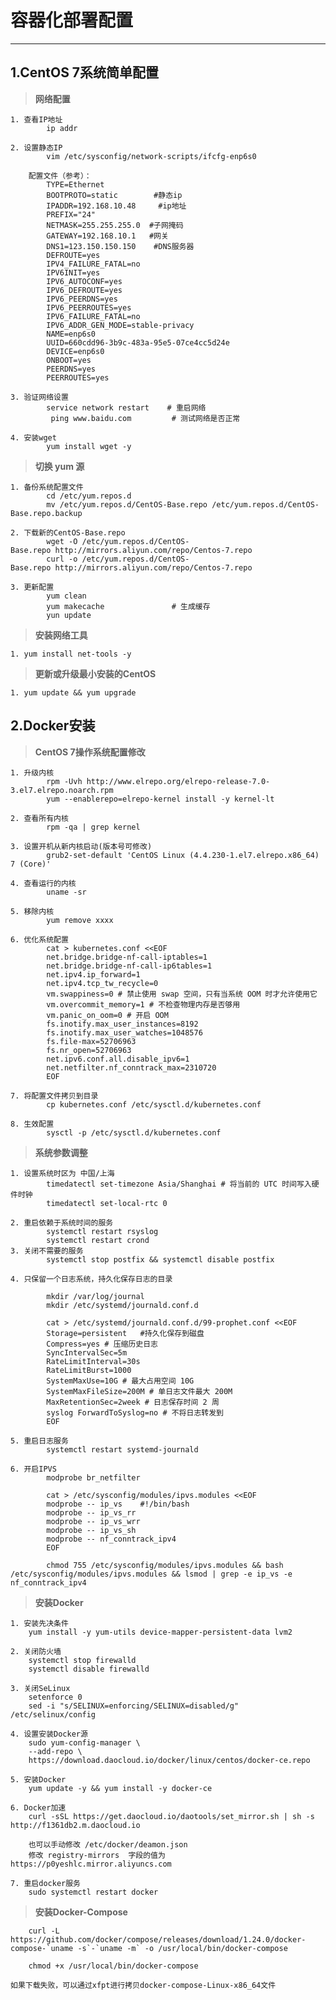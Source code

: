 
# 容器化部署配置 #
---
## 1.CentOS 7系统简单配置 ##
> **网络配置**

	1. 查看IP地址
			ip addr

	2. 设置静态IP
			vim /etc/sysconfig/network-scripts/ifcfg-enp6s0
		
		配置文件（参考）：
			TYPE=Ethernet
			BOOTPROTO=static        #静态ip
			IPADDR=192.168.10.48     #ip地址
			PREFIX="24"
			NETMASK=255.255.255.0  #子网掩码
			GATEWAY=192.168.10.1   #网关
			DNS1=123.150.150.150    #DNS服务器
			DEFROUTE=yes
			IPV4_FAILURE_FATAL=no
			IPV6INIT=yes
			IPV6_AUTOCONF=yes
			IPV6_DEFROUTE=yes
			IPV6_PEERDNS=yes
			IPV6_PEERROUTES=yes
			IPV6_FAILURE_FATAL=no
			IPV6_ADDR_GEN_MODE=stable-privacy
			NAME=enp6s0
			UUID=660cdd96-3b9c-483a-95e5-07ce4cc5d24e
			DEVICE=enp6s0
			ONBOOT=yes
			PEERDNS=yes
			PEERROUTES=yes

	3. 验证网络设置
			service network restart    # 重启网络
			 ping www.baidu.com  		# 测试网络是否正常

	4. 安装wget
			yum install wget -y

> **切换 yum 源**

	1. 备份系统配置文件
			cd /etc/yum.repos.d 
			mv /etc/yum.repos.d/CentOS-Base.repo /etc/yum.repos.d/CentOS-Base.repo.backup

	2. 下载新的CentOS-Base.repo
			wget -O /etc/yum.repos.d/CentOS-Base.repo http://mirrors.aliyun.com/repo/Centos-7.repo
		 	curl -o /etc/yum.repos.d/CentOS-Base.repo http://mirrors.aliyun.com/repo/Centos-7.repo

	3. 更新配置
			yum clean
			yum makecache               # 生成缓存
			yun update

> **安装网络工具**

	1. yum install net-tools -y

> **更新或升级最小安装的CentOS**

	1. yum update && yum upgrade

## 2.Docker安装 ##

> **CentOS 7操作系统配置修改**

	1. 升级内核
			rpm -Uvh http://www.elrepo.org/elrepo-release-7.0-3.el7.elrepo.noarch.rpm
			yum --enablerepo=elrepo-kernel install -y kernel-lt

	2. 查看所有内核
			rpm -qa | grep kernel

	3. 设置开机从新内核启动(版本号可修改)
			grub2-set-default 'CentOS Linux (4.4.230-1.el7.elrepo.x86_64) 7 (Core)'

	4. 查看运行的内核
			uname -sr

	5. 移除内核
			yum remove xxxx

	6. 优化系统配置
			cat > kubernetes.conf <<EOF 
			net.bridge.bridge-nf-call-iptables=1 
			net.bridge.bridge-nf-call-ip6tables=1
			net.ipv4.ip_forward=1
			net.ipv4.tcp_tw_recycle=0
			vm.swappiness=0 # 禁止使用 swap 空间，只有当系统 OOM 时才允许使用它 
			vm.overcommit_memory=1 # 不检查物理内存是否够用
			vm.panic_on_oom=0 # 开启 OOM 
			fs.inotify.max_user_instances=8192 
			fs.inotify.max_user_watches=1048576 
			fs.file-max=52706963 
			fs.nr_open=52706963 
			net.ipv6.conf.all.disable_ipv6=1 
			net.netfilter.nf_conntrack_max=2310720 
			EOF

	7. 将配置文件拷贝到目录
			cp kubernetes.conf /etc/sysctl.d/kubernetes.conf

	8. 生效配置
			sysctl -p /etc/sysctl.d/kubernetes.conf

> **系统参数调整**
		
	1. 设置系统时区为 中国/上海
			timedatectl set-timezone Asia/Shanghai # 将当前的 UTC 时间写入硬件时钟 
			timedatectl set-local-rtc 0

	2. 重启依赖于系统时间的服务
			systemctl restart rsyslog
			systemctl restart crond
	3. 关闭不需要的服务
			systemctl stop postfix && systemctl disable postfix

	4. 只保留一个日志系统，持久化保存日志的目录

			mkdir /var/log/journal 
			mkdir /etc/systemd/journald.conf.d

			cat > /etc/systemd/journald.conf.d/99-prophet.conf <<EOF 
			Storage=persistent   #持久化保存到磁盘
			Compress=yes # 压缩历史日志 
			SyncIntervalSec=5m
			RateLimitInterval=30s
			RateLimitBurst=1000
			SystemMaxUse=10G # 最大占用空间 10G
			SystemMaxFileSize=200M # 单日志文件最大 200M
			MaxRetentionSec=2week # 日志保存时间 2 周 
			syslog ForwardToSyslog=no # 不将日志转发到
			EOF

	5. 重启日志服务
			systemctl restart systemd-journald

	6. 开启IPVS
			modprobe br_netfilter

			cat > /etc/sysconfig/modules/ipvs.modules <<EOF
			modprobe -- ip_vs    #!/bin/bash
			modprobe -- ip_vs_rr
			modprobe -- ip_vs_wrr
			modprobe -- ip_vs_sh
			modprobe -- nf_conntrack_ipv4
			EOF
			
			chmod 755 /etc/sysconfig/modules/ipvs.modules && bash /etc/sysconfig/modules/ipvs.modules && lsmod | grep -e ip_vs -e nf_conntrack_ipv4

> **安装Docker**
	
	1. 安装先决条件
		yum install -y yum-utils device-mapper-persistent-data lvm2
	
	2. 关闭防火墙
		systemctl stop firewalld
		systemctl disable firewalld

	3. 关闭SeLinux
		setenforce 0
		sed -i "s/SELINUX=enforcing/SELINUX=disabled/g" /etc/selinux/config

	4. 设置安装Docker源
		sudo yum-config-manager \
		--add-repo \
		https://download.daocloud.io/docker/linux/centos/docker-ce.repo

	5. 安装Docker
		yum update -y && yum install -y docker-ce

	6. Docker加速
		curl -sSL https://get.daocloud.io/daotools/set_mirror.sh | sh -s http://f1361db2.m.daocloud.io

		也可以手动修改 /etc/docker/deamon.json
		修改 registry-mirrors  字段的值为  https://p0yeshlc.mirror.aliyuncs.com

	7. 重启docker服务
		sudo systemctl restart docker

> **安装Docker-Compose**


		curl -L https://github.com/docker/compose/releases/download/1.24.0/docker-compose-`uname -s`-`uname -m` -o /usr/local/bin/docker-compose
		
		chmod +x /usr/local/bin/docker-compose

	如果下载失败，可以通过xfpt进行拷贝docker-compose-Linux-x86_64文件